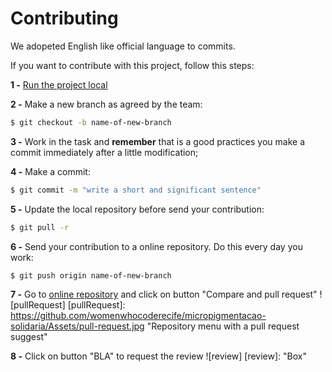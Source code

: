 # Contributing

We adopeted English like official language to commits.

If you want to contribute with this project, follow this steps:

**1 -** [Run the project local](https://github.com/womenwhocoderecife/micropigmentacao-solidaria/README.md)

**2 -** Make a new branch as agreed by the team:

```sh
$ git checkout -b name-of-new-branch
```

**3 -** Work in the task and **remember** that is a good practices you make a commit immediately after a little modification;

**4 -** Make a commit:

```sh
$ git commit -m "write a short and significant sentence"
```

**5 -** Update the local repository before send your contribution:

```sh
$ git pull -r
```

**6 -** Send your contribution to a online repository. Do this every day you work:

```sh
$ git push origin name-of-new-branch
```

**7 -** Go to [online repository](https://github.com/womenwhocoderecife/micropigmentacao-solidaria) and click on button "Compare and pull request"
![pullRequest]
[pullRequest]: https://github.com/womenwhocoderecife/micropigmentacao-solidaria/Assets/pull-request.jpg "Repository menu with a pull request suggest"

**8 -** Click on button "BLA" to request the review
![review]
[review]: "Box"
